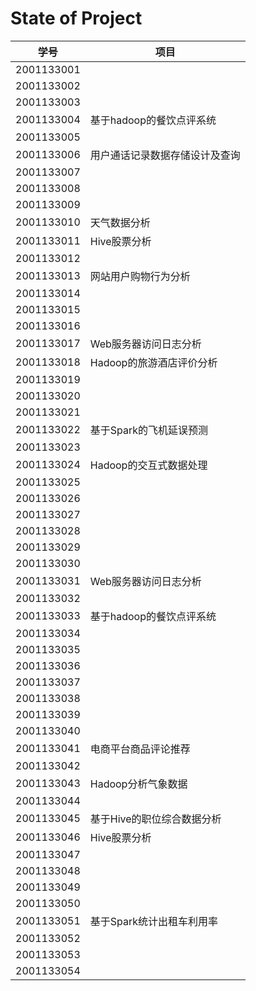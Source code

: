 # State of Project



| 学号       | 项目                           |
| ---------- | ------------------------------ |
| 2001133001 |                                |
| 2001133002 |                                |
| 2001133003 |                                |
| 2001133004 | 基于hadoop的餐饮点评系统       |
| 2001133005 |                                |
| 2001133006 | 用户通话记录数据存储设计及查询 |
| 2001133007 |                                |
| 2001133008 |                                |
| 2001133009 |                                |
| 2001133010 | 天气数据分析                               |
| 2001133011 | Hive股票分析                   |
| 2001133012 |                                |
| 2001133013 | 网站用户购物行为分析            |
| 2001133014 |                                |
| 2001133015 |                                |
| 2001133016 |                                |
| 2001133017 | Web服务器访问日志分析          |
| 2001133018 | Hadoop的旅游酒店评价分析       |
| 2001133019 |                                |
| 2001133020 |                                |
| 2001133021 |                                |
| 2001133022 | 基于Spark的飞机延误预测        |
| 2001133023 |                                |
| 2001133024 | Hadoop的交互式数据处理         |
| 2001133025 |                                |
| 2001133026 |                                |
| 2001133027 |                                |
| 2001133028 |                                |
| 2001133029 |                                |
| 2001133030 |                                |
| 2001133031 | Web服务器访问日志分析          |
| 2001133032 |                                |
| 2001133033 | 基于hadoop的餐饮点评系统       |
| 2001133034 |                                |
| 2001133035 |                                |
| 2001133036 |                                |
| 2001133037 |                                |
| 2001133038 |                                |
| 2001133039 |                                |
| 2001133040 |                                |
| 2001133041 | 电商平台商品评论推荐           |
| 2001133042 |                                |
| 2001133043 | Hadoop分析气象数据             |
| 2001133044 |                                |
| 2001133045 | 基于Hive的职位综合数据分析     |
| 2001133046 | Hive股票分析                   |
| 2001133047 |                                |
| 2001133048 |                                |
| 2001133049 |                                |
| 2001133050 |                                |
| 2001133051 | 基于Spark统计出租车利用率      |
| 2001133052 |                                |
| 2001133053 |                                |
| 2001133054 |                                |
